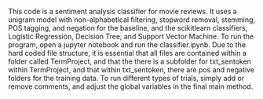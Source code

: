 This code is a sentiment analysis classifier for movie reviews. It uses a unigram model with non-alphabetical filtering, stopword removal, stemming, POS tagging, and negation for the baseline, and the scikitlearn classifiers, Logistic Regression, Decision Tree, and Support Vector Machine. To run the program, open a jupyter notebook and run the classifier.ipynb.  Due to the hard coded file structure, it is essential that all files are contained within a folder called TermProject, and that the there is a subfolder for txt_sentoken within TermProject, and that within txt_sentoken, there are pos and negative folders for the training data. To run different types of trials, simply add or remove comments, and adjust the global variables in the final main method.
